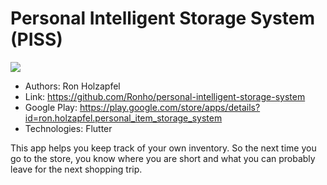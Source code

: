 # Personal Intelligent Storage System (PISS)

![](images/ "")

- Authors: Ron Holzapfel
- Link: https://github.com/Ronho/personal-intelligent-storage-system
- Google Play: https://play.google.com/store/apps/details?id=ron.holzapfel.personal_item_storage_system
- Technologies: Flutter

This app helps you keep track of your own inventory. So the next time you go to the store, you know where you are short and what you can probably leave for the next shopping trip.